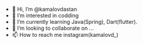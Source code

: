 - 👋 Hi, I’m @kamalovdastan
- 👀 I’m interested in codding 
- 🌱 I’m currently learning Java(Spring), Dart(flutter).
- 💞️ I’m looking to collaborate on ...
- 📫 How to reach me instagram(kamalovd_)

<!---
kamalovdastan/kamalovdastan is a ✨ special ✨ repository because its `README.md` (this file) appears on your GitHub profile.
You can click the Preview link to take a look at your changes.
--->
